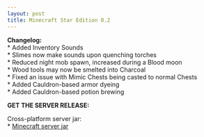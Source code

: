 ```yaml
---
layout: post
title: Minecraft Star Edition 0.2
---
```


**Changelog:**<br>
\* Added Inventory Sounds<br>
\* Slimes now make sounds upon quenching torches<br>
\* Reduced night mob spawn, increased during a Blood moon<br>
\* Wood tools may now be smelted into Charcoal<br>
\* Fixed an issue with Mimic Chests being casted to normal Chests<br>
\* Added Cauldron-based armor dyeing<br>
\* Added Cauldron-based potion brewing<br>

**GET THE SERVER RELEASE:**<br>

Cross-platform server jar:<br>
\* [Minecraft server jar](https://star-edition.github.io/star_edition/index.html)<br>